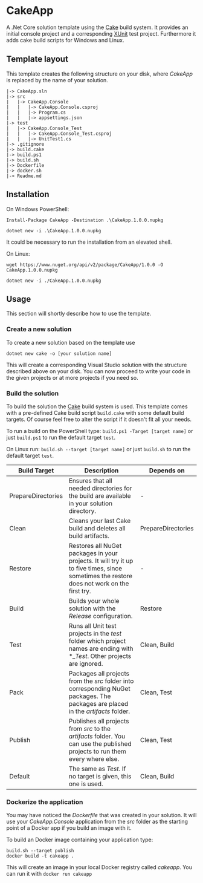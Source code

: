 # CakeApp
A .Net Core solution template using the [Cake](http://cakebuild.net/) build system. It provides an initial console project and a corresponding [XUnit](https://xunit.github.io/) test project. Furthermore it adds cake build scripts for Windows and Linux.

## Template layout
This template creates the following structure on your disk, where *CakeApp* is replaced by the name of your solution.

```
|-> CakeApp.sln
|-> src
|   |-> CakeApp.Console
|   |   |-> CakeApp.Console.csproj
|   |   |-> Program.cs
|   |   |-> appsettings.json
|-> test
|   |-> CakeApp.Console_Test
|   |   |-> CakeApp.Console_Test.csproj
|   |   |-> UnitTest1.cs
|-> .gitignore
|-> build.cake
|-> build.ps1
|-> build.sh
|-> Dockerfile
|-> docker.sh
|-> Readme.md
```

## Installation
On Windows PowerShell:
```
Install-Package CakeApp -Destination .\CakeApp.1.0.0.nupkg

dotnet new -i .\CakeApp.1.0.0.nupkg
```
It could be necessary to run the installation from an elevated shell.

On Linux:
```
wget https://www.nuget.org/api/v2/package/CakeApp/1.0.0 -O CakeApp.1.0.0.nupkg

dotnet new -i ./CakeApp.1.0.0.nupkg
```  

## Usage
This section will shortly describe how to use the template.

### Create a new solution
To create a new solution based on the template use

`dotnet new cake -o [your solution name]`

This will create a corresponding Visual Studio solution with the structure described above on your disk. You can now proceed to write your code in the given projects or at more projects if you need so.

### Build the solution
To build the solution the [Cake](http://cakebuild.net/) build system is used. This template comes with a pre-defined Cake build script `build.cake` with some default build targets. Of course feel free to alter the script if it doesn't fit all your needs.

To run a build on the PowerShell type:
`build.ps1 -Target [target name]` 
or just `build.ps1` to run the default target `test`.

On Linux run:
`build.sh --target [target name]`
or just `build.sh` to run the default target `test`.

| Build Target | Description | Depends on |
| ------------ | ----------- | ---------- |
| PrepareDirectories | Ensures that all needed directories for the build are available in your solution directory. | - |
| Clean | Cleans your last Cake build and deletes all build artifacts. | PrepareDirectories |
| Restore | Restores all NuGet packages in your projects. It will try it up to five times, since sometimes the restore does not work on the first try. | - |
| Build | Builds your whole solution with the *Release* configuration. | Restore |
| Test | Runs all Unit test projects in the *test* folder which project names are ending with **_Test*. Other projects are ignored. | Clean, Build | 
| Pack | Packages all projects from the *src* folder into corresponding NuGet packages. The packages are placed in the *artifacts* folder. | Clean, Test |
| Publish | Publishes all projects from *src* to the *artifacts* folder. You can use the published projects to run them every where else. | Clean, Test |
| Default | The same as *Test*. If no target is given, this one is used. | Clean, Build |

### Dockerize the application
You may have noticed the *Dockerfile* that was created in your solution. It will use your *CakeApp.Console* application from the *src* folder as the starting point of a Docker app if you build an image with it.

To build an Docker image containing your application type:
```
build.sh --target publish
docker build -t cakeapp .
```
This will create an image in your local Docker registry called *cakeapp*. You can run it with `docker run cakeapp`


